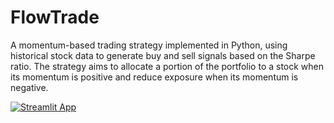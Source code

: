 # FlowTrade
A momentum-based trading strategy implemented in Python, using historical stock data to generate buy and sell signals based on the Sharpe ratio. 
The strategy aims to allocate a portion of the portfolio to a stock when its momentum is positive and reduce exposure when its momentum is negative.

[![Streamlit App](https://static.streamlit.io/badges/streamlit_badge_black_white.svg)](https://flowtrade-id.streamlit.app/)
